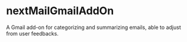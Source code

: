 # nextMailGmailAddOn
A Gmail add-on for categorizing and summarizing emails, able to adjust from user feedbacks.
